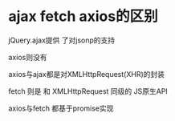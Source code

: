 # ajax fetch axios的区别

jQuery.ajax提供 了对jsonp的支持

axios则没有

axios与ajax都是对XMLHttpRequest(XHR)的封装

fetch 则是 和 XMLHttpRequest 同级的 JS原生API

axios与fetch 都基于promise实现